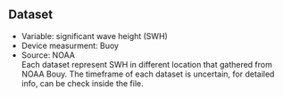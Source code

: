 ## Dataset
- Variable: significant wave height (SWH)
- Device measurment: Buoy
- Source: NOAA
<br> Each dataset represent SWH in different location that gathered from NOAA Bouy. The timeframe of each dataset is uncertain, for detailed info, can be check inside the file.
